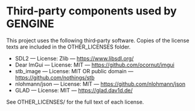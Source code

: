 # Third‑party components used by GENGINE

This project uses the following third‑party software. Copies of the license texts are included in the OTHER_LICENSES folder.

- SDL2 — License: Zlib — https://www.libsdl.org/
- Dear ImGui — License: MIT — https://github.com/ocornut/imgui
- stb_image — License: MIT OR public domain — https://github.com/nothings/stb
- nlohmann/json — License: MIT — https://github.com/nlohmann/json
- GLAD — License: MIT — https://glad.dav1d.de/

See OTHER_LICENSES/ for the full text of each license.